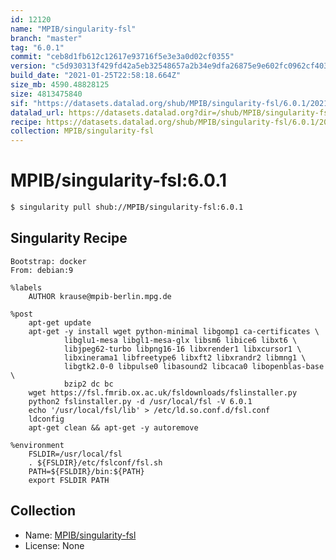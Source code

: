 ```yaml
---
id: 12120
name: "MPIB/singularity-fsl"
branch: "master"
tag: "6.0.1"
commit: "ceb8d1fb612c12617e93716f5e3e3a0d02cf0355"
version: "c5d930313f429fd42a5eb32548657a2b34e9dfa26875e9e602fc0962cf4036e9"
build_date: "2021-01-25T22:58:18.664Z"
size_mb: 4590.48828125
size: 4813475840
sif: "https://datasets.datalad.org/shub/MPIB/singularity-fsl/6.0.1/2021-01-25-ceb8d1fb-c5d93031/c5d930313f429fd42a5eb32548657a2b34e9dfa26875e9e602fc0962cf4036e9.sif"
datalad_url: https://datasets.datalad.org?dir=/shub/MPIB/singularity-fsl/6.0.1/2021-01-25-ceb8d1fb-c5d93031/
recipe: https://datasets.datalad.org/shub/MPIB/singularity-fsl/6.0.1/2021-01-25-ceb8d1fb-c5d93031/Singularity
collection: MPIB/singularity-fsl
---
```


# MPIB/singularity-fsl:6.0.1

```bash
$ singularity pull shub://MPIB/singularity-fsl:6.0.1
```

## Singularity Recipe

```singularity
Bootstrap: docker
From: debian:9

%labels
    AUTHOR krause@mpib-berlin.mpg.de

%post
    apt-get update
    apt-get -y install wget python-minimal libgomp1 ca-certificates \
            libglu1-mesa libgl1-mesa-glx libsm6 libice6 libxt6 \
            libjpeg62-turbo libpng16-16 libxrender1 libxcursor1 \
            libxinerama1 libfreetype6 libxft2 libxrandr2 libmng1 \
            libgtk2.0-0 libpulse0 libasound2 libcaca0 libopenblas-base \
            bzip2 dc bc
    wget https://fsl.fmrib.ox.ac.uk/fsldownloads/fslinstaller.py
    python2 fslinstaller.py -d /usr/local/fsl -V 6.0.1
    echo '/usr/local/fsl/lib' > /etc/ld.so.conf.d/fsl.conf
    ldconfig
    apt-get clean && apt-get -y autoremove

%environment
    FSLDIR=/usr/local/fsl
    . ${FSLDIR}/etc/fslconf/fsl.sh
    PATH=${FSLDIR}/bin:${PATH}
    export FSLDIR PATH
```

## Collection

 - Name: [MPIB/singularity-fsl](https://github.com/MPIB/singularity-fsl)
 - License: None

